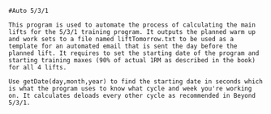     #Auto 5/3/1

    This program is used to automate the process of calculating the main lifts for the 5/3/1 training program. It outputs the planned warm up and work sets to a file named liftTomorrow.txt to be used as a template for an automated email that is sent the day before the planned lift. It requires to set the starting date of the program and starting training maxes (90% of actual 1RM as described in the book) for all 4 lifts.

    Use getDate(day,month,year) to find the starting date in seconds which is what the program uses to know what cycle and week you're working on. It calculates deloads every other cycle as recommended in Beyond 5/3/1.
